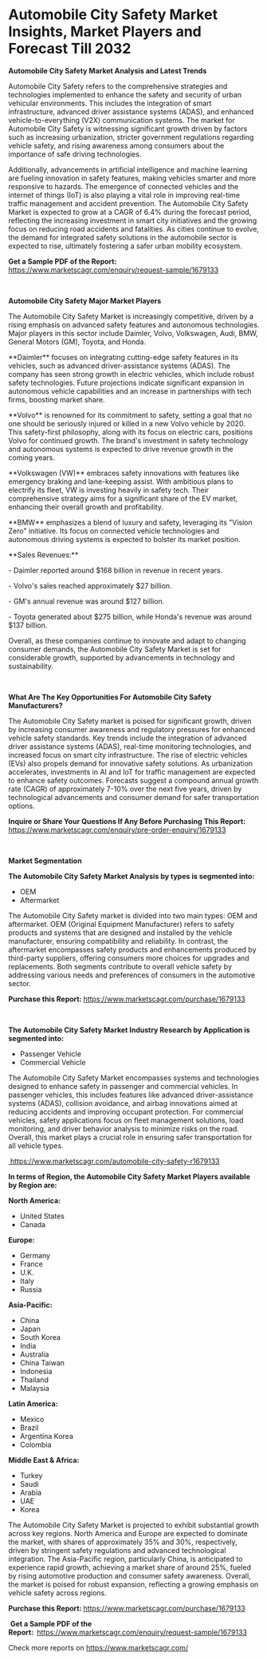 <p><h1>Automobile City Safety Market Insights, Market Players and Forecast Till 2032</h1></p><p><strong>Automobile City Safety Market Analysis and Latest Trends</strong></p>
<p><p>Automobile City Safety refers to the comprehensive strategies and technologies implemented to enhance the safety and security of urban vehicular environments. This includes the integration of smart infrastructure, advanced driver assistance systems (ADAS), and enhanced vehicle-to-everything (V2X) communication systems. The market for Automobile City Safety is witnessing significant growth driven by factors such as increasing urbanization, stricter government regulations regarding vehicle safety, and rising awareness among consumers about the importance of safe driving technologies.</p><p>Additionally, advancements in artificial intelligence and machine learning are fueling innovation in safety features, making vehicles smarter and more responsive to hazards. The emergence of connected vehicles and the internet of things (IoT) is also playing a vital role in improving real-time traffic management and accident prevention. The Automobile City Safety Market is expected to grow at a CAGR of 6.4% during the forecast period, reflecting the increasing investment in smart city initiatives and the growing focus on reducing road accidents and fatalities. As cities continue to evolve, the demand for integrated safety solutions in the automobile sector is expected to rise, ultimately fostering a safer urban mobility ecosystem.</p></p>
<p><strong>Get a Sample PDF of the Report:&nbsp;</strong> <a href="https://www.marketscagr.com/enquiry/request-sample/1679133?utm_campaign=3575&utm_medium=2&utm_source=Github&utm_content=ia&utm_term=24032025&utm_id=automobile-city-safety">https://www.marketscagr.com/enquiry/request-sample/1679133</a></p>
<p>&nbsp;</p>
<p><strong>Automobile City Safety Major Market Players</strong></p>
<p><p>The Automobile City Safety Market is increasingly competitive, driven by a rising emphasis on advanced safety features and autonomous technologies. Major players in this sector include Daimler, Volvo, Volkswagen, Audi, BMW, General Motors (GM), Toyota, and Honda.</p><p>**Daimler** focuses on integrating cutting-edge safety features in its vehicles, such as advanced driver-assistance systems (ADAS). The company has seen strong growth in electric vehicles, which include robust safety technologies. Future projections indicate significant expansion in autonomous vehicle capabilities and an increase in partnerships with tech firms, boosting market share.</p><p>**Volvo** is renowned for its commitment to safety, setting a goal that no one should be seriously injured or killed in a new Volvo vehicle by 2020. This safety-first philosophy, along with its focus on electric cars, positions Volvo for continued growth. The brand's investment in safety technology and autonomous systems is expected to drive revenue growth in the coming years.</p><p>**Volkswagen (VW)** embraces safety innovations with features like emergency braking and lane-keeping assist. With ambitious plans to electrify its fleet, VW is investing heavily in safety tech. Their comprehensive strategy aims for a significant share of the EV market, enhancing their overall growth and profitability.</p><p>**BMW** emphasizes a blend of luxury and safety, leveraging its "Vision Zero" initiative. Its focus on connected vehicle technologies and autonomous driving systems is expected to bolster its market position.</p><p>**Sales Revenues:** </p><p>- Daimler reported around $168 billion in revenue in recent years.</p><p>- Volvo's sales reached approximately $27 billion.</p><p>- GM's annual revenue was around $127 billion.</p><p>- Toyota generated about $275 billion, while Honda's revenue was around $137 billion.</p><p>Overall, as these companies continue to innovate and adapt to changing consumer demands, the Automobile City Safety Market is set for considerable growth, supported by advancements in technology and sustainability.</p></p>
<p>&nbsp;</p>
<p><strong>What Are The Key Opportunities For Automobile City Safety Manufacturers?</strong></p>
<p><p>The Automobile City Safety market is poised for significant growth, driven by increasing consumer awareness and regulatory pressures for enhanced vehicle safety standards. Key trends include the integration of advanced driver assistance systems (ADAS), real-time monitoring technologies, and increased focus on smart city infrastructure. The rise of electric vehicles (EVs) also propels demand for innovative safety solutions. As urbanization accelerates, investments in AI and IoT for traffic management are expected to enhance safety outcomes. Forecasts suggest a compound annual growth rate (CAGR) of approximately 7-10% over the next five years, driven by technological advancements and consumer demand for safer transportation options.</p></p>
<p><strong>Inquire or Share Your Questions If Any Before Purchasing This Report:</strong> <a href="https://www.marketscagr.com/enquiry/pre-order-enquiry/1679133?utm_campaign=3575&utm_medium=2&utm_source=Github&utm_content=ia&utm_term=24032025&utm_id=automobile-city-safety">https://www.marketscagr.com/enquiry/pre-order-enquiry/1679133</a></p>
<p>&nbsp;</p>
<p><strong>Market Segmentation</strong></p>
<p><strong>The Automobile City Safety Market Analysis by types is segmented into:</strong></p>
<p><ul><li>OEM</li><li>Aftermarket</li></ul></p>
<p><p>The Automobile City Safety market is divided into two main types: OEM and aftermarket. OEM (Original Equipment Manufacturer) refers to safety products and systems that are designed and installed by the vehicle manufacturer, ensuring compatibility and reliability. In contrast, the aftermarket encompasses safety products and enhancements produced by third-party suppliers, offering consumers more choices for upgrades and replacements. Both segments contribute to overall vehicle safety by addressing various needs and preferences of consumers in the automotive sector.</p></p>
<p><strong>Purchase this Report:&nbsp;</strong><a href="https://www.marketscagr.com/purchase/1679133?utm_campaign=3575&utm_medium=2&utm_source=Github&utm_content=ia&utm_term=24032025&utm_id=automobile-city-safety">https://www.marketscagr.com/purchase/1679133</a></p>
<p>&nbsp;</p>
<p><strong>The Automobile City Safety Market Industry Research by Application is segmented into:</strong></p>
<p><ul><li>Passenger Vehicle</li><li>Commercial Vehicle</li></ul></p>
<p><p>The Automobile City Safety Market encompasses systems and technologies designed to enhance safety in passenger and commercial vehicles. In passenger vehicles, this includes features like advanced driver-assistance systems (ADAS), collision avoidance, and airbag innovations aimed at reducing accidents and improving occupant protection. For commercial vehicles, safety applications focus on fleet management solutions, load monitoring, and driver behavior analysis to minimize risks on the road. Overall, this market plays a crucial role in ensuring safer transportation for all vehicle types.</p></p>
<p><a href="https://www.marketscagr.com/automobile-city-safety-r1679133?utm_campaign=3575&utm_medium=2&utm_source=Github&utm_content=ia&utm_term=24032025&utm_id=automobile-city-safety">&nbsp;https://www.marketscagr.com/automobile-city-safety-r1679133</a></p>
<p><strong>In terms of Region, the Automobile City Safety Market Players available by Region are:</strong></p>
<p>
    <p> <strong> North America: </strong>
        <ul>
            <li>United States</li>
            <li>Canada</li>
        </ul>
        </p> 
    <p> <strong> Europe: </strong>
        <ul>
            <li>Germany</li>
            <li>France</li>
            <li>U.K.</li>
            <li>Italy</li>
            <li>Russia</li>
        </ul>
        </p> 
    <p> <strong> Asia-Pacific: </strong>
        <ul>
            <li>China</li>
            <li>Japan</li>
            <li>South Korea</li>
            <li>India</li>
            <li>Australia</li>
            <li>China Taiwan</li>
            <li>Indonesia</li>
            <li>Thailand</li>
            <li>Malaysia</li>
        </ul>
        </p> 
    <p> <strong> Latin America: </strong>
        <ul>
            <li>Mexico</li>
            <li>Brazil</li>
            <li>Argentina Korea</li>
            <li>Colombia</li>
        </ul>
        </p> 
    <p> <strong> Middle East & Africa: </strong>
        <ul>
            <li>Turkey</li>
            <li>Saudi</li>
            <li>Arabia</li>
            <li>UAE</li>
            <li>Korea</li>
        </ul>
    </p>
    </p>
<p><p>The Automobile City Safety Market is projected to exhibit substantial growth across key regions. North America and Europe are expected to dominate the market, with shares of approximately 35% and 30%, respectively, driven by stringent safety regulations and advanced technological integration. The Asia-Pacific region, particularly China, is anticipated to experience rapid growth, achieving a market share of around 25%, fueled by rising automotive production and consumer safety awareness. Overall, the market is poised for robust expansion, reflecting a growing emphasis on vehicle safety across regions.</p></p>
<p><strong>Purchase this Report: </strong><a href="https://www.marketscagr.com/purchase/1679133?utm_campaign=3575&utm_medium=2&utm_source=Github&utm_content=ia&utm_term=24032025&utm_id=automobile-city-safety">https://www.marketscagr.com/purchase/1679133</a></p>
<p>&nbsp;<strong>Get a Sample PDF of the Report:&nbsp;&nbsp;</strong><a href="https://www.marketscagr.com/enquiry/request-sample/1679133?utm_campaign=3575&utm_medium=2&utm_source=Github&utm_content=ia&utm_term=24032025&utm_id=automobile-city-safety">https://www.marketscagr.com/enquiry/request-sample/1679133</a></p>
<p><strong></strong></p>
<p>Check more reports on <a href="https://www.marketscagr.com/?utm_campaign=3575&utm_medium=2&utm_source=Github&utm_content=ia&utm_term=24032025&utm_id=automobile-city-safety">https://www.marketscagr.com/</a></p>